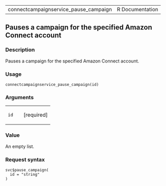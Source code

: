 <table style="width: 100%;">
<tbody>
<tr class="odd">
<td>connectcampaignservice_pause_campaign</td>
<td style="text-align: right;">R Documentation</td>
</tr>
</tbody>
</table>

## Pauses a campaign for the specified Amazon Connect account

### Description

Pauses a campaign for the specified Amazon Connect account.

### Usage

    connectcampaignservice_pause_campaign(id)

### Arguments

<table>
<colgroup>
<col style="width: 35%" />
<col style="width: 65%" />
</colgroup>
<tbody>
<tr class="odd">
<td><code id="connectcampaignservice_pause_campaign_:_id">id</code></td>
<td><p>[required]</p></td>
</tr>
</tbody>
</table>

### Value

An empty list.

### Request syntax

    svc$pause_campaign(
      id = "string"
    )
